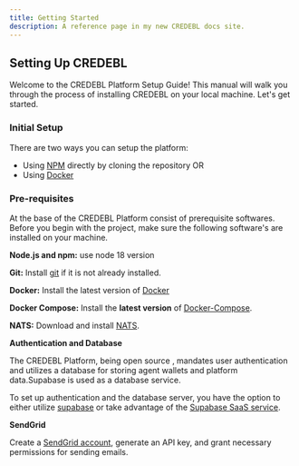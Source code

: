 ```yaml
---
title: Getting Started 
description: A reference page in my new CREDEBL docs site.
---
```


## Setting Up CREDEBL

Welcome to the CREDEBL Platform Setup Guide! This manual will walk you through the process of installing CREDEBL on your local machine. Let's get started.

### Initial Setup

There are two ways you can setup the platform: 
- Using [NPM](/en/guides/local-setup-using-npm/) directly by cloning the repository   OR
- Using [Docker](/en/guides/local-setup-using-docker/)

### Pre-requisites

At the base of the CREDEBL Platform consist of prerequisite softwares.
Before you begin with the project, make sure the following software's are installed on your machine.

**Node.js and npm:**  use node 18 version

**Git:** Install [git](https://git-scm.com/) if it is not already installed.

**Docker:** Install the latest version of [Docker](https://docs.docker.com/engine/install) 

**Docker Compose:**  Install the **latest version** of [Docker-Compose](https://docs.docker.com/compose/install).

**NATS:** Download and install [NATS](/en/guides/nats/).

**Authentication and Database** 

The CREDEBL Platform, being open source , mandates user authentication and utilizes a database for storing agent wallets and platform data.Supabase is used as a database service.

To set up authentication and the database server, you have the option to either utilize [supabase](https://supabase.com/docs/guides/cli/local-development) or take advantage of the [Supabase SaaS service](https://supabase.com/).

**SendGrid** 

Create a [SendGrid account](https://sendgrid.com/), generate an API key, and grant necessary permissions for sending emails.